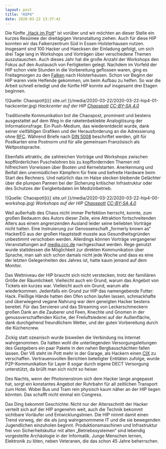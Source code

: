 ```yaml
---
layout: post
title: "HIP4"
date: 2020-03-22 13:37:42
---
```

Die fünfte „[Hack im Pott](https://hackimpott.de/)“ ist vorüber und wir möchten an dieser Stelle ein kurzes Resümee der dreitägigen Veranstaltung ziehen. Auch für diese HIP konnten wir das Falkenzentrum Süd in Essen-Holsterhausen nutzen. Insgesamt sind 100 Hacker und Haecksen der Einladung gefolgt, um sich drei Tage lang in Workshops und Vorträgen über verschiedene Themen auszutauschen. Auch dieses Jahr hat die große Anzahl der Workshops den Fokus auf den Austausch von Fertigkeiten gelegt. Nachdem im Vorfeld der HIP schon viele Stunden in die Vorbereitung geflossen waren, ging es Freitagmorgen zu den [Falken](http://falkenzentrum-sued.de/) nach Holsterhausen. Schon vor Beginn der HIP waren viele Helfende gekommen, um beim Aufbau zu helfen. So war die Arbeit schnell erledigt und die fünfte HIP konnte auf insgesamt drei Etagen beginnen.

![Quelle: Chaospott]({{ site.url }}/media/2020-03-22/2020-03-22-hip4-01-hackcenter.jpg)
*Hackcenter auf der HIP [Chaospott](https://chaospott.de) [CC-BY-SA 4.0](https://creativecommons.org/licenses/by-sa/4.0/)*

Traditionelle Kommunikation bot die Chaospost, prominent und bestens ausgestattet auf dem Weg in die raketenbeklebte Analoglösung der Informationsfrage. Ein Push-Medium, das wiederentdeckt wurde, dank seiner vielfältigen Grafiken und der Herausforderung an die Adressierung ohne [RFC](https://de.wikipedia.org/wiki/Request_for_Comments). Während Briefe nach [DIN 5008](https://de.wikipedia.org/wiki/DIN_5008) beschriftet werden, gilt für Postkarten eine Postnorm und für alle gemeinsam Französisch als Weltpostsprache.

Ebenfalls attraktiv, die zahlreichen Vorträge und Workshops zwischen kopfförderlichen Puschelohren bis zu kopffordernden Themen mit hilfreichem Vorwissen über Booten und Kernelstarten. Anerkennung und Beifall den unermüdlichen Kämpfern für freie und befreite Hardware beim Start des Rechners. Und natürlich das im Halse stecken bleibende Gelächter über die plumpen Pannen bei der Sicherung kritischer Infrastruktur oder des Schutzes der Ewigkeitsdaten im Medizinbetrieb.

![Quelle: Chaospott]({{ site.url }}/media/2020-03-22/2020-03-22-hip4-00-workshop.jpg)
*Workshops auf der HIP [Chaospott](https://chaospott.de) [CC-BY-SA 4.0](https://creativecommons.org/licenses/by-sa/4.0/)*

Weil außerhalb des Chaos nicht immer Perfektion herrscht, konnte, zum großen Bedauern des Autors dieser Zeile, eine Attraktion fortschreitenden Alters aus einem angrenzenden Ausland leider seine beliebten Vorträge nicht halten. Eine Instruierung zur Genossenschaft „formerly known as“ HackerEG aus der großen Hauptstadt musste aus Gesundheitsgründen unbestimmt verschoben werden. Allerdings können Vorträge vergangener Veranstaltungen auf [media.ccc.de](https://media.ccc.de/search/?q=hacker+eg) nachgeschaut werden. Rege genutzt wurde stattdessen die Möglichkeit zur direkten Kommunikation über Sprache, man sah sich schon damals nicht jede Woche und dass es eine der letzten Gelegenheiten des Jahres ist, hatte kaum jemand auf dem Monitor.

Das Weltniveau der HIP braucht sich nicht verstecken, trotz der familiären Größe der Räumlichkeit. Vielleicht auch ein Grund, warum das Angebot von Tickets ein kurzes war. Vielleicht auch ein Grund, warum alle wiederkommen. Jedenfalls ein Grund zur HIP das namengebende Futter: Hack. Fleißige Hände hatten den Ofen schon laufen lassen, schmackhafte und überwiegend vegane Nahrung war dem geneigten Hacker bestens bereitet. Für das Servieren und das Streaming von Leckerschmeckern großen Dank an die Zauberer und Feen, Knechte und Gnomen in der genussverschaffenden Küche, der Freiluftsiederei auf der Außenfläche, dank durchgehend freundlichem Wetter, und der guten Vorbereitung durch die Küchencrew.

Zickig statt ozeanisch wurde bisweilen die Verbindung ins Internet wahrgenommen. Da hatten wohl die unterliegenden Versorgungsleitungen des Gastgebers ein paar Pakete in den nahen Bergbauschächten fallen lassen. Der V6 steht im Pott mehr in der Garage, als Hackern einen [CIX](https://de.wikipedia.org/wiki/Internet-Knoten) zu verschaffen. Vertrauensvollen Berichten beteiligter Entitäten zufolge, wurde P2P-Kommunikation für Layer 8 sogar durch eigene DECT Versorgung unterstützt, da brüllt man sich nicht so heiser.

Des Nachts, wenn der Photonenstrom sich dem Hacker lange angepasst hat, sorgt ein konstantes Angebot der Ruhrbahn für all zeitlichen Transport zum Hotel. Wobei Bus und Tram rein physisch kaum näher an der HIP liegen könnten. Das schafft nicht einmal ein Congress.

Das Ding bekommt Geschichte: Nicht nur der Altersschnitt der Hacker verteilt sich auf der HIP angenehm weit, auch die Technik bekommt sichtbare Vorläufer und Entwicklungslinien. Die HIP nimmt damit einen Trend vorweg, der die als jung wahrgenommene IT und die sie bewegenden Jugendlichen einzuholen beginnt. Produktionsmaschinen und Infrastruktur frei von Sicherheitskultur mit alten „Betriebssystemen“ sind lebendig vorgestellte Archäologie in der Informatik. Junge Menschen lernen, Elektronik zu löten, neben Veteranen, die das schon 45 Jahre beherrschen.
